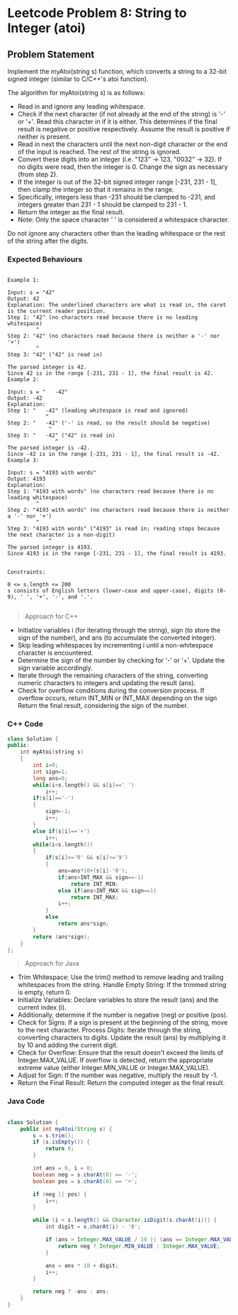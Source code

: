 # Leetcode Problem 8: String to Integer (atoi)

## Problem Statement

Implement the myAtoi(string s) function, which converts a string to a 32-bit signed integer (similar to C/C++'s atoi function).

The algorithm for myAtoi(string s) is as follows:

- Read in and ignore any leading whitespace.
- Check if the next character (if not already at the end of the string) is '-' or '+'. Read this character in if it is either. This determines if the final result is negative or positive respectively. Assume the result is positive if neither is present.
- Read in next the characters until the next non-digit character or the end of the input is reached. The rest of the string is ignored.
- Convert these digits into an integer (i.e. "123" -> 123, "0032" -> 32). If no digits were read, then the integer is 0. Change the sign as necessary (from step 2).
- If the integer is out of the 32-bit signed integer range [-231, 231 - 1], then clamp the integer so that it remains in the range. 
- Specifically, integers less than -231 should be clamped to -231, and integers greater than 231 - 1 should be clamped to 231 - 1.
- Return the integer as the final result.
- Note: Only the space character ' ' is considered a whitespace character.

Do not ignore any characters other than the leading whitespace or the rest of the string after the digits.

### Expected Behaviours

```plaintext

Example 1:

Input: s = "42"
Output: 42
Explanation: The underlined characters are what is read in, the caret is the current reader position.
Step 1: "42" (no characters read because there is no leading whitespace)
         ^
Step 2: "42" (no characters read because there is neither a '-' nor '+')
         ^
Step 3: "42" ("42" is read in)
           ^
The parsed integer is 42.
Since 42 is in the range [-231, 231 - 1], the final result is 42.
Example 2:

Input: s = "   -42"
Output: -42
Explanation:
Step 1: "   -42" (leading whitespace is read and ignored)
            ^
Step 2: "   -42" ('-' is read, so the result should be negative)
             ^
Step 3: "   -42" ("42" is read in)
               ^
The parsed integer is -42.
Since -42 is in the range [-231, 231 - 1], the final result is -42.
Example 3:

Input: s = "4193 with words"
Output: 4193
Explanation:
Step 1: "4193 with words" (no characters read because there is no leading whitespace)
         ^
Step 2: "4193 with words" (no characters read because there is neither a '-' nor '+')
         ^
Step 3: "4193 with words" ("4193" is read in; reading stops because the next character is a non-digit)
             ^
The parsed integer is 4193.
Since 4193 is in the range [-231, 231 - 1], the final result is 4193.
 

Constraints:

0 <= s.length <= 200
s consists of English letters (lower-case and upper-case), digits (0-9), ' ', '+', '-', and '.'.
 
```

> Approach for C++

- Initialize variables i (for iterating through the string), sign (to store the sign of the number), and ans (to accumulate the converted integer).
- Skip leading whitespaces by incrementing i until a non-whitespace character is encountered.
- Determine the sign of the number by checking for '-' or '+'. Update the sign variable accordingly.
- Iterate through the remaining characters of the string, converting numeric characters to integers and updating the result (ans).
- Check for overflow conditions during the conversion process. If overflow occurs, return INT_MIN or INT_MAX depending on the sign
Return the final result, considering the sign of the number.

### C++ Code

```C++
class Solution {
public:
    int myAtoi(string s) 
    {
        int i=0;
        int sign=1;
        long ans=0;
        while(i<s.length() && s[i]==' ')
            i++;
        if(s[i]=='-')
        {
            sign=-1;
            i++;
        }
        else if(s[i]=='+')
            i++;
        while(i<s.length())
        {
            if(s[i]>='0' && s[i]<='9')
            {
                ans=ans*10+(s[i]-'0');
                if(ans>INT_MAX && sign==-1)
                    return INT_MIN;
                else if(ans>INT_MAX && sign==1)
                    return INT_MAX;
                i++;
            }
            else
                return ans*sign;
        }
        return (ans*sign);
    }
};
```

> Approach for Java

- Trim Whitespace: Use the trim() method to remove leading and trailing whitespaces from the string.
Handle Empty String: If the trimmed string is empty, return 0.
- Initialize Variables: Declare variables to store the result (ans) and the current index (i). 
- Additionally, determine if the number is negative (neg) or positive (pos).
- Check for Signs: If a sign is present at the beginning of the string, move to the next character.
Process Digits: Iterate through the string, converting characters to digits. Update the result (ans) by multiplying it by 10 and adding the current digit.
- Check for Overflow: Ensure that the result doesn't exceed the limits of Integer.MAX_VALUE. If overflow is detected, return the appropriate extreme value (either Integer.MIN_VALUE or Integer.MAX_VALUE).
- Adjust for Sign: If the number was negative, multiply the result by -1.
- Return the Final Result: Return the computed integer as the final result.


### Java Code

```java

class Solution {
    public int myAtoi(String s) {
        s = s.trim();
        if (s.isEmpty()) {
            return 0;
        }

        int ans = 0, i = 0;
        boolean neg = s.charAt(0) == '-';
        boolean pos = s.charAt(0) == '+';

        if (neg || pos) {
            i++;
        }

        while (i < s.length() && Character.isDigit(s.charAt(i))) {
            int digit = s.charAt(i) - '0';

            if (ans > Integer.MAX_VALUE / 10 || (ans == Integer.MAX_VALUE / 10 && digit > Integer.MAX_VALUE % 10)) {
                return neg ? Integer.MIN_VALUE : Integer.MAX_VALUE;
            }

            ans = ans * 10 + digit;
            i++;
        }

        return neg ? -ans : ans;
    }
}


```
